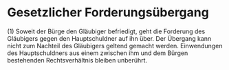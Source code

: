 # Gesetzlicher Forderungsübergang

(1) Soweit der Bürge den Gläubiger befriedigt, geht die Forderung des Gläubigers gegen den Hauptschuldner auf ihn über. Der Übergang kann nicht zum Nachteil des Gläubigers geltend gemacht werden. Einwendungen des Hauptschuldners aus einem zwischen ihm und dem Bürgen bestehenden Rechtsverhältnis bleiben unberührt.